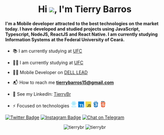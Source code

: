 <h1 align="center">Hi <img src="https://raw.githubusercontent.com/kaueMarques/kaueMarques/master/hi.gif" width="30px">, I'm Tierry Barros</h1>
<h4>I'm a Mobile developer attracted to the best technologies on the market today. I have developed and studied projects using JavaScript, Typescript, NodeJS, ReactJS and React Native. I am currently studying Information Systems at the Federal University of Ceará.</h4>

- 📚 I am currently studying at [UFC](https://www.quixada.ufc.br/)

- 👨‍💻 I am currently studying at [UFC](https://www.quixada.ufc.br/)

- 👨‍💻 Mobile Developer on [DELL LEAD](https://leadfortaleza.com.br/portal)

- 📬 How to reach me **tierrybarros15@gmail.com**

- 🔎 See my LinkedIn: [TierryBr](https://www.linkedin.com/in/tierrybrs/)

- ⚡ Focused on technologies <img src="https://raw.githubusercontent.com/devicons/devicon/master/icons/react/react-original-wordmark.svg" alt="react" width="20" height="20"/> <img src="https://github.com/devicons/devicon/blob/master/icons/typescript/typescript-original.svg" alt="html5"  width="19" height="19"/> <img src="https://raw.githubusercontent.com/devicons/devicon/master/icons/javascript/javascript-original.svg" alt="javascript" width="19" height="19"/> <img src="https://raw.githubusercontent.com/devicons/devicon/master/icons/css3/css3-plain-wordmark.svg" alt="css3"  width="20" height="20"/> <img src="https://raw.githubusercontent.com/devicons/devicon/master/icons/html5/html5-original-wordmark.svg" alt="html5"  width="20" height="20"/>


[![Twitter Badge](https://img.shields.io/badge/-Twitter-blue?style=flat-square&logo=twitter&logoColor=white&link=https://twitter.com/Tierrybarr)](https://twitter.com/Tierrybarr) 
[![Instagram Badge](https://img.shields.io/badge/-Instagram-E4405F?style=flat-square&logo=Instagram&logoColor=white&link=https://www.instagram.com/tierrybrs/)](https://www.instagram.com/tierrybrs/)
[![Chat on Telegram](https://img.shields.io/badge/-Telegram-2CA5E0?style=flat-square&logo=Instagram&logoColor=white&link=https://t.me/tierrybrs)](https://t.me/tierrybrs)


<p align="center">
<img width="420px" src="https://github-readme-stats.vercel.app/api?username=tierrybr&show_icons=true&theme=react&include_all_commits=true" alt="tierrybr"/> 
<img width="350px" src="https://github-readme-stats.vercel.app/api/top-langs/?username=tierrybr&layout=compact&theme=react" alt="tierrybr"/> 
</p>
